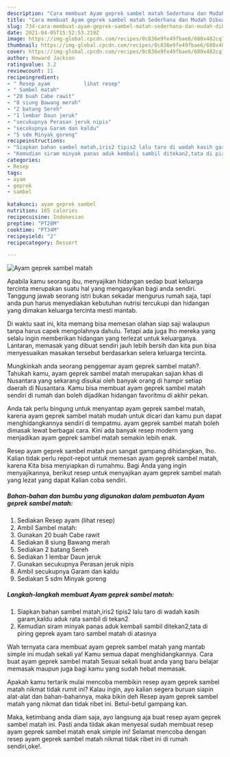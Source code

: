 ```yaml
---
description: "Cara membuat Ayam geprek sambel matah Sederhana dan Mudah Dibuat"
title: "Cara membuat Ayam geprek sambel matah Sederhana dan Mudah Dibuat"
slug: 734-cara-membuat-ayam-geprek-sambel-matah-sederhana-dan-mudah-dibuat
date: 2021-04-05T15:52:53.219Z
image: https://img-global.cpcdn.com/recipes/0c836e9fe49fbae6/680x482cq70/ayam-geprek-sambel-matah-foto-resep-utama.jpg
thumbnail: https://img-global.cpcdn.com/recipes/0c836e9fe49fbae6/680x482cq70/ayam-geprek-sambel-matah-foto-resep-utama.jpg
cover: https://img-global.cpcdn.com/recipes/0c836e9fe49fbae6/680x482cq70/ayam-geprek-sambel-matah-foto-resep-utama.jpg
author: Howard Jackson
ratingvalue: 3.2
reviewcount: 11
recipeingredient:
- " Resep ayam           lihat resep"
- " Sambel matah"
- "20 buah Cabe rawit"
- "8 siung Bawang merah"
- "2 batang Sereh"
- "1 lembar Daun jeruk"
- "secukupnya Perasan jeruk nipis"
- "secukupnya Garam dan kaldu"
- "5 sdm Minyak goreng"
recipeinstructions:
- "Siapkan bahan sambel matah,iris2 tipis2 lalu taro di wadah kasih garam,kaldu aduk rata sambil di tekan2"
- "Kemudian siram minyak panas aduk kembali sambil ditekan2,tata di piring geprek ayam taro sambel matah di atasnya"
categories:
- Resep
tags:
- ayam
- geprek
- sambel

katakunci: ayam geprek sambel 
nutrition: 165 calories
recipecuisine: Indonesian
preptime: "PT28M"
cooktime: "PT34M"
recipeyield: "2"
recipecategory: Dessert

---
```



![Ayam geprek sambel matah](https://img-global.cpcdn.com/recipes/0c836e9fe49fbae6/680x482cq70/ayam-geprek-sambel-matah-foto-resep-utama.jpg)

Apabila kamu seorang ibu, menyajikan hidangan sedap buat keluarga tercinta merupakan suatu hal yang mengasyikan bagi anda sendiri. Tanggung jawab seorang istri bukan sekadar mengurus rumah saja, tapi anda pun harus menyediakan kebutuhan nutrisi tercukupi dan hidangan yang dimakan keluarga tercinta mesti mantab.

Di waktu  saat ini, kita memang bisa memesan olahan siap saji walaupun tanpa harus capek mengolahnya dahulu. Tetapi ada juga lho mereka yang selalu ingin memberikan hidangan yang terlezat untuk keluarganya. Lantaran, memasak yang dibuat sendiri jauh lebih bersih dan kita pun bisa menyesuaikan masakan tersebut berdasarkan selera keluarga tercinta. 



Mungkinkah anda seorang penggemar ayam geprek sambel matah?. Tahukah kamu, ayam geprek sambel matah merupakan sajian khas di Nusantara yang sekarang disukai oleh banyak orang di hampir setiap daerah di Nusantara. Kamu bisa membuat ayam geprek sambel matah sendiri di rumah dan boleh dijadikan hidangan favoritmu di akhir pekan.

Anda tak perlu bingung untuk menyantap ayam geprek sambel matah, karena ayam geprek sambel matah mudah untuk dicari dan kamu pun dapat menghidangkannya sendiri di tempatmu. ayam geprek sambel matah boleh dimasak lewat berbagai cara. Kini ada banyak resep modern yang menjadikan ayam geprek sambel matah semakin lebih enak.

Resep ayam geprek sambel matah pun sangat gampang dihidangkan, lho. Kalian tidak perlu repot-repot untuk memesan ayam geprek sambel matah, karena Kita bisa menyiapkan di rumahmu. Bagi Anda yang ingin menyajikannya, berikut resep untuk menyajikan ayam geprek sambel matah yang lezat yang dapat Kalian coba sendiri.

<!--inarticleads1-->

##### Bahan-bahan dan bumbu yang digunakan dalam pembuatan Ayam geprek sambel matah:

1. Sediakan  Resep ayam           (lihat resep)
1. Ambil  Sambel matah:
1. Gunakan 20 buah Cabe rawit
1. Sediakan 8 siung Bawang merah
1. Sediakan 2 batang Sereh
1. Sediakan 1 lembar Daun jeruk
1. Gunakan secukupnya Perasan jeruk nipis
1. Ambil secukupnya Garam dan kaldu
1. Sediakan 5 sdm Minyak goreng




<!--inarticleads2-->

##### Langkah-langkah membuat Ayam geprek sambel matah:

1. Siapkan bahan sambel matah,iris2 tipis2 lalu taro di wadah kasih garam,kaldu aduk rata sambil di tekan2
1. Kemudian siram minyak panas aduk kembali sambil ditekan2,tata di piring geprek ayam taro sambel matah di atasnya




Wah ternyata cara membuat ayam geprek sambel matah yang mantab simple ini mudah sekali ya! Kamu semua dapat menghidangkannya. Cara buat ayam geprek sambel matah Sesuai sekali buat anda yang baru belajar memasak maupun juga bagi kamu yang sudah hebat memasak.

Apakah kamu tertarik mulai mencoba membikin resep ayam geprek sambel matah nikmat tidak rumit ini? Kalau ingin, ayo kalian segera buruan siapin alat-alat dan bahan-bahannya, maka bikin deh Resep ayam geprek sambel matah yang nikmat dan tidak ribet ini. Betul-betul gampang kan. 

Maka, ketimbang anda diam saja, ayo langsung aja buat resep ayam geprek sambel matah ini. Pasti anda tiidak akan menyesal sudah membuat resep ayam geprek sambel matah enak simple ini! Selamat mencoba dengan resep ayam geprek sambel matah nikmat tidak ribet ini di rumah sendiri,oke!.

